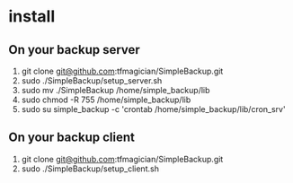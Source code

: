 # install #

## On your backup server ##

1. git clone git@github.com:tfmagician/SimpleBackup.git 
2. sudo ./SimpleBackup/setup_server.sh
3. sudo mv ./SimpleBackup /home/simple_backup/lib
4. sudo chmod -R 755 /home/simple_backup/lib
5. sudo su simple_backup -c 'crontab /home/simple_backup/lib/cron_srv'

## On your backup client ##

1. git clone git@github.com:tfmagician/SimpleBackup.git 
2. sudo ./SimpleBackup/setup_client.sh
